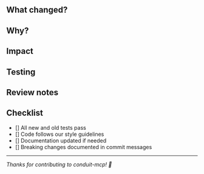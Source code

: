 ## What changed?

<!-- Brief summary of the changes -->
<!-- Include "Closes #123" or "Fixes #456" to auto-close related issues -->

## Why?

<!-- The problem this solves or the value it adds -->

## Impact

<!-- How this affects users, performance, or the codebase -->

## Testing

<!-- How you verified the changes work -->

## Review notes

<!-- Anything specific you want reviewers to focus on -->

## Checklist

- [] All new and old tests pass
- [] Code follows our style guidelines
- [] Documentation updated if needed
- [] Breaking changes documented in commit messages

---

*Thanks for contributing to conduit-mcp! 🚀*
